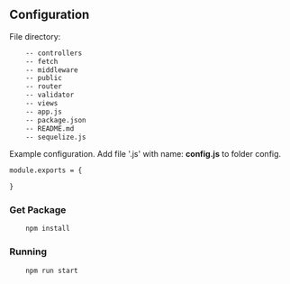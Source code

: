 ## Configuration
File directory:

```diff
    -- controllers
    -- fetch
    -- middleware
    -- public
    -- router
    -- validator
    -- views
    -- app.js
    -- package.json
    -- README.md
    -- sequelize.js
```

Example configuration. Add file '.js' with name: **config.js** to folder config.
```diff
module.exports = {

}
```

### Get Package
```diff
    npm install
```

### Running
```diff
    npm run start
```